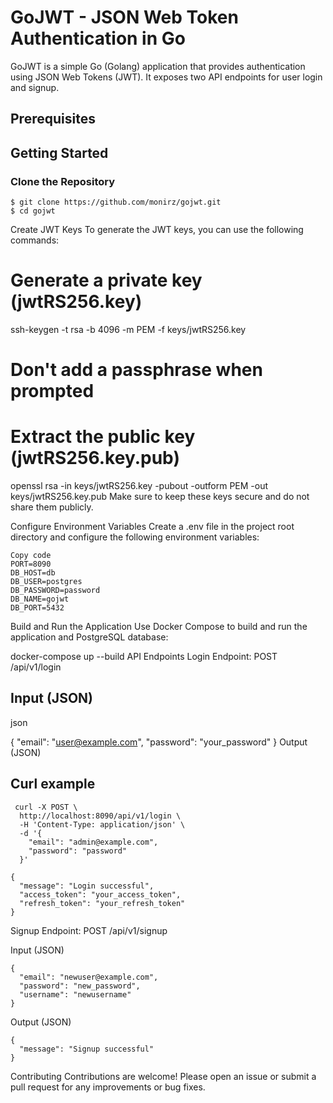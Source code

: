 # GoJWT - JSON Web Token Authentication in Go

GoJWT is a simple Go (Golang) application that provides authentication using JSON Web Tokens (JWT). It exposes two API endpoints for user login and signup.

## Prerequisites

## Getting Started

### Clone the Repository

```
$ git clone https://github.com/monirz/gojwt.git
$ cd gojwt
```

Create JWT Keys
To generate the JWT keys, you can use the following commands:

# Generate a private key (jwtRS256.key)
ssh-keygen -t rsa -b 4096 -m PEM -f keys/jwtRS256.key

# Don't add a passphrase when prompted

# Extract the public key (jwtRS256.key.pub)
openssl rsa -in keys/jwtRS256.key -pubout -outform PEM -out keys/jwtRS256.key.pub
Make sure to keep these keys secure and do not share them publicly.

Configure Environment Variables
Create a .env file in the project root directory and configure the following environment variables:

```
Copy code
PORT=8090
DB_HOST=db
DB_USER=postgres
DB_PASSWORD=password
DB_NAME=gojwt
DB_PORT=5432
```
Build and Run the Application
Use Docker Compose to build and run the application and PostgreSQL database:


docker-compose up --build
API Endpoints
Login
Endpoint: POST /api/v1/login

## Input (JSON)
json

{
  "email": "user@example.com",
  "password": "your_password"
}
Output (JSON)

## Curl example 

```
 curl -X POST \
  http://localhost:8090/api/v1/login \
  -H 'Content-Type: application/json' \
  -d '{
    "email": "admin@example.com",
    "password": "password"
  }'
```

```
{
  "message": "Login successful",
  "access_token": "your_access_token",
  "refresh_token": "your_refresh_token"
}
```
Signup
 Endpoint: POST /api/v1/signup 

Input (JSON)

```
{
  "email": "newuser@example.com",
  "password": "new_password",
  "username": "newusername"
}
```


Output (JSON)
```
{
  "message": "Signup successful"
}
```


Contributing
Contributions are welcome! Please open an issue or submit a pull request for any improvements or bug fixes.





